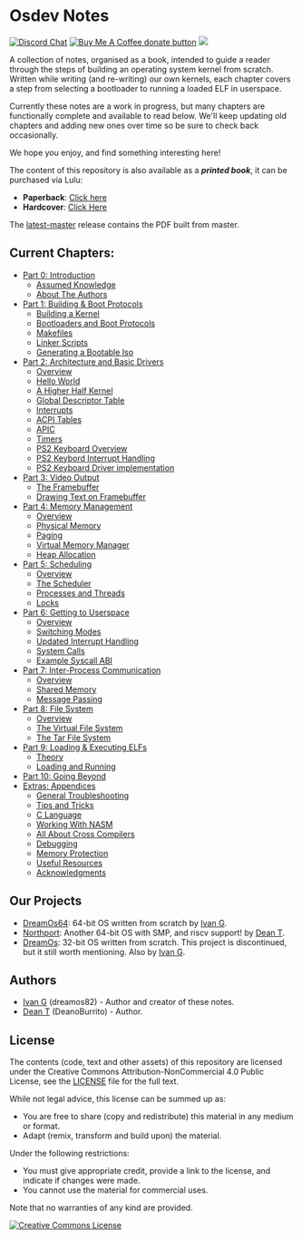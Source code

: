 # Osdev Notes

[![Discord Chat](https://img.shields.io/discord/578193015433330698.svg?style=flat)](https://discordapp.com/channels/578193015433330698/578193713340219392)
<span class="badge-buymeacoffee">
<a href="https://buymeacoffee.com/dreamos82" title="Donate to this project using Buy Me A Coffee"><img src="https://img.shields.io/badge/buy%20me%20a%20coffee-donate-yellow.svg" alt="Buy Me A Coffee donate button" /></a>
</span>
![](https://tokei.rs/b1/github/dreamos82/osdev-notes)

A collection of notes, organised as a book, intended to guide a reader through the steps of building an operating system kernel from scratch. Written while writing (and re-writing) our own kernels, each chapter covers a step from selecting a bootloader to running a loaded ELF in userspace.

Currently these notes are a work in progress, but many chapters are functionally complete and available to read below. We'll keep updating old chapters and adding new ones over time so be sure to check back occasionally.

We hope you enjoy, and find something interesting here!

The content of this repository is also available as a _**printed book**_, it can be purchased via Lulu: 
* **Paperback**: [Click here](https://www.lulu.com/shop/dean-tuckey-and-ivan-gualandri/osdev-notes/paperback/product-mpzp5v.html?q=osdev+notes&page=1&pageSize=4)
* **Hardcover**: [Click Here](https://www.lulu.com/shop/dean-tuckey-and-ivan-gualandri/osdev-notes/hardcover/product-je5drpr.html?page=1&pageSize=4)


The [latest-master](https://github.com/dreamos82/Osdev-Notes/releases/tag/latest-master) release contains the PDF built from master.

## Current Chapters:

* [Part 0: Introduction](00_Introduction/01_README.md)
    * [Assumed Knowledge](00_Introduction/02_AssumedKnowledge.md)
    * [About The Authors](00_Introduction/03_AboutTheAuthors.md)
* [Part 1: Building & Boot Protocols](01_Build_Process/README.md)
    * [Building a Kernel](01_Build_Process/01_Overview.md)
    * [Bootloaders and Boot Protocols](01_Build_Process/02_Boot_Protocols.md)
    * [Makefiles](01_Build_Process/03_Gnu_Makefiles.md)
    * [Linker Scripts](01_Build_Process/04_Linker_Scripts.md)
    * [Generating a Bootable Iso](01_Build_Process/05_Generating_Iso.md)
* [Part 2: Architecture and Basic Drivers](02_Architecture/README.md)
    * [Overview](02_Architecture/01_Overview.md)
    * [Hello World](02_Architecture/02_Hello_World.md)
    * [A Higher Half Kernel](02_Architecture/03_HigherHalf.md)
    * [Global Descriptor Table](02_Architecture/04_GDT.md)
    * [Interrupts](02_Architecture/05_InterruptHandling.md)
    * [ACPI Tables](02_Architecture/06_ACPITables.md)
    * [APIC](02_Architecture/07_APIC.md)
    * [Timers](02_Architecture/08_Timers.md)
    * [PS2 Keyboard Overview](02_Architecture/09_Add_Keyboard_Support.md)
    * [PS2 Keybord Interrupt Handling](02_Architecture/10_Keyboard_Interrupt_Handling.md)
    * [PS2 Keyboard Driver implementation](02_Architecture/11_Keyboard_Driver_Implemenation.md)
* [Part 3: Video Output](03_Video_Output/README.md)
    * [The Framebuffer](03_Video_Output/01_Framebuffer.md)
    * [Drawing Text on Framebuffer](03_Video_Output/02_DrawingTextOnFB.md)
* [Part 4: Memory Management](04_Memory_Management/README.md)
    * [Overview](04_Memory_Management/01_Overview.md)
    * [Physical Memory](04_Memory_Management/02_Physical_Memory.md)
    * [Paging](04_Memory_Management/03_Paging.md)
    * [Virtual Memory Manager](04_Memory_Management/04_Virtual_Memory_Manager.md)
    * [Heap Allocation](04_Memory_Management/05_Heap_Allocation.md)
* [Part 5: Scheduling](05_Scheduling/README.md)
    * [Overview](05_Scheduling/01_Overview.md)
    * [The Scheduler](05_Scheduling/02_Scheduler.md)
    * [Processes and Threads](05_Scheduling/03_Processes_And_Threads.md)
    * [Locks](05_Scheduling/04_Locks.md)
* [Part 6: Getting to Userspace](06_Userspace/README.md)
    * [Overview](06_Userspace/01_Overview.md)
    * [Switching Modes](06_Userspace/02_Switching_Modes.md)
    * [Updated Interrupt Handling](06_Userspace/03_Handling_Interrupts.md)
    * [System Calls](06_Userspace/04_System_Calls.md)
    * [Example Syscall ABI](06_Userspace/05_Example_ABI.md)
* [Part 7: Inter-Process Communication](07_IPC/README.md)
    * [Overview](07_IPC/01_Overview.md)
    * [Shared Memory](07_IPC/02_Shared_Memory.md)
    * [Message Passing](07_IPC/03_Message_Passing.md)
* [Part 8: File System](08_VirtualFileSystem/README.md)
    * [Overview](08_VirtualFileSystem/01_Overview.md)
    * [The Virtual File System](08_VirtualFileSystem/02_VirtualFileSystem.md)
    * [The Tar File System](08_VirtualFileSystem/03_TarFileSystem.md)
* [Part 9: Loading & Executing ELFs](09_Loading_Elf/README.md)
    * [Theory](09_Loading_Elf/01_Elf_Theory.md)
    * [Loading and Running](02_Loading_Elf/03_Loading_And_Running.md)
* [Part 10: Going Beyond](10_Going_Beyond/README.md)
* [Extras: Appendices](99_Appendices/README.md)
    * [General Troubleshooting](99_Appendices/A_Troubleshooting.md)
    * [Tips and Tricks](99_Appendices/B_Tips_And_Tricks.md)
    * [C Language](99_Appendices/C_Language_Info.md)
    * [Working With NASM](99_Appendices/D_Nasm.md)
    * [All About Cross Compilers](99_Appendices/E_Cross_Compilers.md)
    * [Debugging](99_Appendices/F_Debugging.md)
    * [Memory Protection](99_Appendices/G_Memory_Protection.md)
    * [Useful Resources](99_Appendices/H_Useful_Resources.md)
    * [Acknowledgments](99_Appendices/I_Acknowledgments.md)

## Our Projects

* [DreamOs64](https://github.com/dreamos82/Dreamos64): 64-bit OS written from scratch by [Ivan G](https://github.com/dreamos82).
* [Northport](https://github.com/DeanoBurrito/northport): Another 64-bit OS with SMP, and riscv support! by [Dean T](https://github.com/DeanoBurrito/).
* [DreamOs](https://github.com/dreamos82/Dreamos): 32-bit OS written from scratch. This project is discontinued, but it still worth mentioning. Also by [Ivan G](https://github.com/dreamos82).

## Authors

* [Ivan G](https://github.com/dreamos82) (dreamos82) - Author and creator of these notes.
* [Dean T](https://github.com/DeanoBurrito/) (DeanoBurrito) - Author.

## License

The contents (code, text and other assets) of this repository are licensed under the Creative Commons Attribution-NonCommercial 4.0 Public License, see the [LICENSE](LICENSE.md) file for the full text.

While not legal advice, this license can be summed up as:
- You are free to share (copy and redistribute) this material in any medium or format.
- Adapt (remix, transform and build upon) the material.

Under the following restrictions:
- You must give appropriate credit, provide a link to the license, and indicate if changes were made.
- You cannot use the material for commercial uses.

Note that no warranties of any kind are provided.

<a rel="license" href="http://creativecommons.org/licenses/by-nc/4.0/"><img alt="Creative Commons License" style="border-width:0" src="https://i.creativecommons.org/l/by-nc/4.0/88x31.png" /></a>
